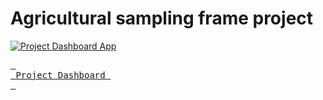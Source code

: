 # Agricultural sampling frame project



[![Project Dashboard App]](https://sampling-project.streamlit.app)

[Project Dashboard App]: https://img.shields.io/badge/Title-37a779?style=for-the-badge

[<kbd> <br> Project Dashboard <br> </kbd>](https://sampling-project.streamlit.app)

